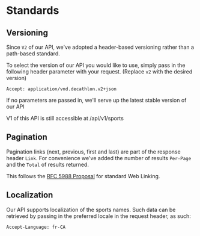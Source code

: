 # Standards

## Versioning

Since `V2` of our API, we've adopted a header-based versioning rather than a
path-based standard.

To select the version of our API you would like to use, simply pass in the
following header parameter with your request. (Replace `v2` with the desired
version)

```Accept: application/vnd.decathlon.v2+json```

If no parameters are passed in, we'll serve up the latest stable version of our
API

<aside class="notice">
  V1 of this API is still accessible at /api/v1/sports
</aside>

## Pagination

Pagination links (next, previous, first and last) are part of the response
header `Link`. 
For convenience we've added the number of results `Per-Page` and the `Total` of
results returned.

This follows the [RFC 5988 Proposal](https://tools.ietf.org/html/rfc5988) for
standard Web Linking.

## Localization

Our API supports localization of the sports names. Such data can be retrieved by
passing in the preferred locale in the request header, as such:

`Accept-Language: fr-CA`

<h2> </h2>
